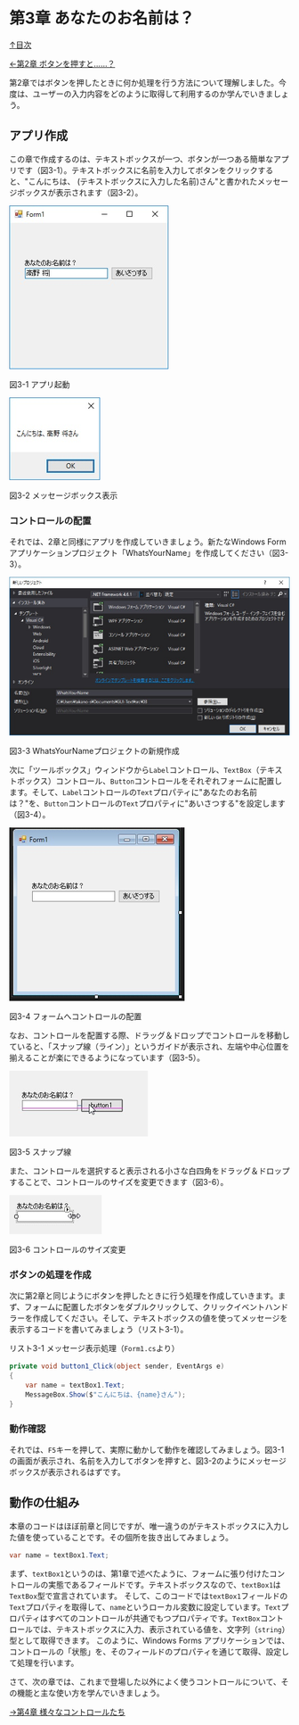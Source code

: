 第3章 あなたのお名前は？
=====

[↑目次](..\README.md "目次")

[←第2章 ボタンを押すと……？](02-click-button.md)

第2章ではボタンを押したときに何か処理を行う方法について理解しました。今度は、ユーザーの入力内容をどのように取得して利用するのか学んでいきましょう。

## アプリ作成

この章で作成するのは、テキストボックスが一つ、ボタンが一つある簡単なアプリです（図3-1）。テキストボックスに名前を入力してボタンをクリックすると、"こんにちは、 (テキストボックスに入力した名前)さん"と書かれたメッセージボックスが表示されます（図3-2）。

![アプリ起動](../image/03-01.jpg)

図3-1 アプリ起動

![メッセージボックス表示](../image/03-02.jpg)

図3-2 メッセージボックス表示


### コントロールの配置

それでは、2章と同様にアプリを作成していきましょう。新たなWindows Formアプリケーションプロジェクト「WhatsYourName」を作成してください（図3-3）。

![WhatsYourNameプロジェクトの新規作成](../image/03-03.jpg)

図3-3 WhatsYourNameプロジェクトの新規作成

次に「ツールボックス」ウィンドウから`Label`コントロール、`TextBox`（テキストボックス）コントロール、`Button`コントロールをそれぞれフォームに配置します。そして、`Label`コントロールの`Text`プロパティに"あなたのお名前は？"を、`Button`コントロールの`Text`プロパティに"あいさつする"を設定します（図3-4）。

![フォームへのコントロールの配置](../image/03-04.jpg)

図3-4 フォームへコントロールの配置

なお、コントロールを配置する際、ドラッグ＆ドロップでコントロールを移動していると、「スナップ線（ライン）」というガイドが表示され、左端や中心位置を揃えることが楽にできるようになっています（図3-5）。

![スナップ線](../image/03-05.jpg)

図3-5 スナップ線

また、コントロールを選択すると表示される小さな白四角をドラッグ＆ドロップすることで、コントロールのサイズを変更できます（図3-6）。

![コントロールのサイズ変更](../image/03-06.jpg)

図3-6 コントロールのサイズ変更


### ボタンの処理を作成

次に第2章と同じようにボタンを押したときに行う処理を作成していきます。まず、フォームに配置したボタンをダブルクリックして、クリックイベントハンドラーを作成してください。そして、テキストボックスの値を使ってメッセージを表示するコードを書いてみましょう（リスト3-1）。

リスト3-1 メッセージ表示処理（`Form1.cs`より）

```csharp
private void button1_Click(object sender, EventArgs e)
{
    var name = textBox1.Text;
    MessageBox.Show($"こんにちは、{name}さん");
}
```

### 動作確認

それでは、`F5`キーを押して、実際に動かして動作を確認してみましょう。図3-1の画面が表示され、名前を入力してボタンを押すと、図3-2のようにメッセージボックスが表示されるはずです。


## 動作の仕組み

本章のコードはほぼ前章と同じですが、唯一違うのがテキストボックスに入力した値を使っていることです。その個所を抜き出してみましょう。

```csharp
var name = textBox1.Text;
```

まず、`textBox1`というのは、第1章で述べたように、フォームに張り付けたコントロールの実態であるフィールドです。テキストボックスなので、`textBox1`は`TextBox`型で宣言されています。
そして、このコードでは`textBox1`フィールドの`Text`プロパティを取得して、`name`というローカル変数に設定しています。`Text`プロパティはすべてのコントロールが共通でもつプロパティです。`TextBox`コントロールでは、テキストボックスに入力、表示されている値を、文字列（`string`）型として取得できます。
このように、Windows Forms アプリケーションでは、コントロールの「状態」を、そのフィールドのプロパティを通じて取得、設定して処理を行います。

さて、次の章では、これまで登場した以外によく使うコントロールについて、その機能と主な使い方を学んでいきましょう。

[→第4章 様々なコントロールたち](04-various-controls.md)  
